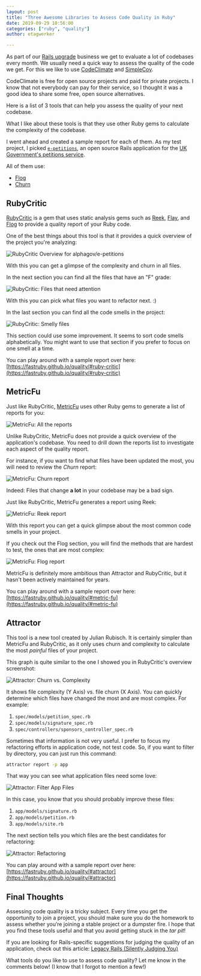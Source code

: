 ```yaml
---
layout: post
title: "Three Awesome Libraries to Assess Code Quality in Ruby"
date: 2019-09-29 10:56:00
categories: ["ruby", "quality"]
author: etagwerker

---
```


As part of our [Rails upgrade](https://fastruby.io) business we get to evaluate
a lot of codebases every month. We usually need a quick way to assess the quality
of the code we get. For this we like to use [CodeClimate](https://codeclimate.com)
and [SimpleCov](https://github.com/colszowka/simplecov).

CodeClimate is free for open source projects and paid for private projects. I
know that not everybody can pay for their service, so I thought it was a good
idea to share some free, open source alternatives.

Here is a list of 3 tools that can help you assess the quality of your next
codebase.

<!--more-->

What I like about these tools is that they use other Ruby gems to calculate the
complexity of the codebase.

I went ahead and created a sample report for each of them. As my test project, I
picked [`e-petitions`](https://github.com/alphagov/e-petitions/), an open source
Rails application for the [UK Government's petitions service](https://petition.parliament.uk).

All of them use:

- [Flog](https://github.com/seattlerb/flog)
- [Churn](https://github.com/danmayer/churn)

## RubyCritic

[RubyCritic](https://github.com/whitesmith/rubycritic) is a gem that uses
static analysis gems such as [Reek](https://github.com/troessner/reek),
[Flay](https://github.com/seattlerb/flay),
and [Flog](https://github.com/seattlerb/flog) to provide a quality report of
your Ruby code.

One of the best things about this tool is that it provides a quick overview of
the project you're analyzing:

<img src="/blog/assets/images/quality/ruby-critic-overview.png" alt="RubyCritic Overview for alphagov/e-petitions">

With this you can get a glimpse of the complexity and churn in all files.

In the next section you can find all the files that have an "F" grade:

<img src="/blog/assets/images/quality/ruby-critic-f-files.png" alt="RubyCritic: Files that need attention">

With this you can pick what files you want to refactor next. :)

In the last section you can find all the code smells in the project:

<img src="/blog/assets/images/quality/ruby-critic-smells.png" alt="RubyCritic: Smelly files">

This section could use some improvement. It seems to sort code smells alphabetically.
You might want to use that section if you prefer to focus on one smell at a time.

You can play around with a sample report over here:
[https://fastruby.github.io/quality/#ruby-critic](https://fastruby.github.io/quality/#ruby-critic)

## MetricFu

Just like RubyCritic, [MetricFu](https://github.com/metricfu/metric_fu) uses
other Ruby gems to generate a list of reports for you:

<img src="/blog/assets/images/quality/metric-fu-reports.png" alt="MetricFu: All the reports">

Unlike RubyCritic, MetricFu does not provide a quick overview of the application's
codebase. You need to drill down the reports list to investigate each aspect of
the quality report.

For instance, if you want to find what files have been updated the most, you will
need to review the _Churn_ report:

<img src="/blog/assets/images/quality/metric-fu-churn.png" alt="MetricFu: Churn report">

Indeed: Files that change **a lot** in your codebase may be a bad sign.

Just like RubyCritic, MetricFu generates a report using Reek:

<img src="/blog/assets/images/quality/metric-fu-reek.png" alt="MetricFu: Reek report">

With this report you can get a quick glimpse about the most common code smells
in your project.

If you check out the Flog section, you will find the methods that are hardest to
test, the ones that are most complex:

<img src="/blog/assets/images/quality/metric-fu-flog.png" alt="MetricFu: Flog report">

MetricFu is definitely more ambitious than Attractor and RubyCritic, but it hasn't
been actively maintained for years.

You can play around with a sample report over here:
[https://fastruby.github.io/quality/#metric-fu](https://fastruby.github.io/quality/#metric-fu)

## Attractor

This tool is a new tool created by Julian Rubisch. It is certainly simpler than
MetricFu and RubyCritic, as it only uses churn and complexity to calculate the
most _painful_ files of your project.

This graph is quite similar to the one I showed you in RubyCritic's overview
screenshot:

<img src="/blog/assets/images/quality/attractor-churn-complexity.png" alt="Attractor: Churn vs. Complexity">

It shows file complexity (Y Axis) vs. file churn (X Axis). You can quickly
determine which files have changed the most and are most complex. For example:

1. `spec/models/petition_spec.rb`
2. `spec/models/signature_spec.rb`
3. `spec/controllers/sponsors_controller_spec.rb`

Sometimes that information is not very useful. I prefer to focus my refactoring
efforts in application code, not test code. So, if you want to filter by directory,
you can just run this command:

```bash
attractor report -p app
```

That way you can see what application files need some love:

<img src="/blog/assets/images/quality/attractor-filtered-report.png" alt="Attractor: Filter App Files">

In this case, you know that you should probably improve these files:

1. `app/models/signature.rb`
2. `app/models/petition.rb`
3. `app/models/site.rb`

The next section tells you which files are the best candidates for refactoring:

<img src="/blog/assets/images/quality/attractor-refactoring.png" alt="Attractor: Refactoring">

You can play around with a sample report over here:
[https://fastruby.github.io/quality/#attractor](https://fastruby.github.io/quality/#attractor)

## Final Thoughts

Assessing code quality is a tricky subject. Every time you get the opportunity
to join a project, you should make sure you do the homework to assess whether
you’re joining a stable project or a dumpster fire. I hope that you find these
tools useful and that you avoid getting stuck in the _tar pit_!

If you are looking for Rails-specific suggestions for judging the quality of an
application, check out this article: [Legacy Rails (Silently Judging You)](https://www.fastruby.io/blog/upgrade-rails/legacy-rails-silently-judging-you.html)

What tools do you like to use to assess code quality? Let me know in the
comments below! (I know that I forgot to mention a few!)

